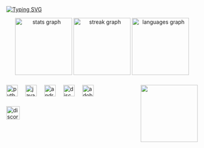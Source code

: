 [![Typing SVG](https://readme-typing-svg.herokuapp.com?font=Roboto+Mono&pause=1000&color=692CE9&background=FF000000&center=true&vCenter=true&width=650&lines=%F0%9F%91%BE+Hello!+I%E2%80%99m+Muhammad-Hammad+An+Front+End+Developer;%F0%9F%94%A7+Also+An+Computer+Expert;%F0%9F%92%BB+I+Use+Html+&+JavaScript.;%F0%9F%A9%B8+Expert+In+Creating+Websites+&+Layouts)](https://git.io/typing-svg)
<div align="center">
  <img src="https://github-readme-stats.vercel.app/api?username=Muhammad-Hammad-Codes&hide_title=false&hide_rank=false&show_icons=true&include_all_commits=true&count_private=true&disable_animations=false&theme=aura&locale=en&hide_border=false&order=1" height="150" alt="stats graph"  />
  <img src="https://streak-stats.demolab.com?user=Muhammad-Hammad-Codes&locale=en&mode=daily&theme=aura&hide_border=false&border_radius=5" height="150" alt="streak graph"  />
 <img src="https://github-readme-stats.vercel.app/api/top-langs?username=Muhammad-Hammad-Codes&locale=en&hide_title=false&layout=compact&card_width=320&theme=aura&hide_border=false&order=2" height="150" alt="languages graph"  />
</div>

###

<img align="right" height="150" src="https://media.discordapp.net/attachments/1330525315084062822/1332694510140133407/lylies.gif?ex=67a5593b&is=67a407bb&hm=aa4ce353bc3578918c6ab9064add8e101990f7c5dda86cc7f05986fcf3656520&="  />

###

<div align="left">
  <img src="https://cdn.jsdelivr.net/gh/devicons/devicon/icons/python/python-original.svg" height="30" alt="python logo"  />
  <img width="12" />
  <img src="https://cdn.jsdelivr.net/gh/devicons/devicon/icons/javascript/javascript-original.svg" height="30" alt="javascript logo"  />
  <img width="12" />
  <img src="https://cdn.jsdelivr.net/gh/devicons/devicon/icons/android/android-original.svg" height="30" alt="android logo"  />
  <img width="12" />
  <img src="https://skillicons.dev/icons?i=discord" height="30" alt="discord logo"  />
  <img width="12" />
  <img src="https://skillicons.dev/icons?i=ps" height="30" alt="adobephotoshop logo"  />
</div>

###

<div align="left">
  <a href="https://discord.com/invite/query" target="_blank">
    <img src="https://img.shields.io/static/v1?message=Discord&logo=discord&label=&color=7289DA&logoColor=white&labelColor=&style=for-the-badge" height="35" alt="discord logo"  />
  </a>
</div>

###

<br clear="both">

###
